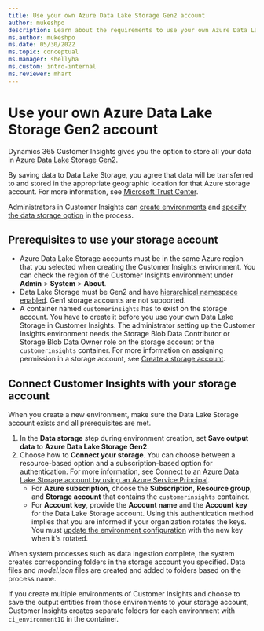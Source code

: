 ```yaml
---
title: Use your own Azure Data Lake Storage Gen2 account
author: mukeshpo
description: Learn about the requirements to use your own Azure Data Lake Storage account to store Customer Insights data.
ms.author: mukeshpo
ms.date: 05/30/2022
ms.topic: conceptual
ms.manager: shellyha
ms.custom: intro-internal
ms.reviewer: mhart
---
```


# Use your own Azure Data Lake Storage Gen2 account

Dynamics 365 Customer Insights gives you the option to store all your data in [Azure Data Lake Storage Gen2](/azure/storage/blobs/data-lake-storage-introduction).

By saving data to Data Lake Storage, you agree that data will be transferred to and stored in the appropriate geographic location for that Azure storage account. For more information, see [Microsoft Trust Center](https://www.microsoft.com/trust-center).

Administrators in Customer Insights can [create environments](create-environment.md) and [specify the data storage option](create-environment.md#step-2-configure-data-storage) in the process.

## Prerequisites to use your storage account

- Azure Data Lake Storage accounts must be in the same Azure region that you selected when creating the Customer Insights environment. You can check the region of the Customer Insights environment under **Admin** > **System** > **About**.
- Data Lake Storage must be Gen2 and have [hierarchical namespace enabled](/azure/storage/blobs/create-data-lake-storage-account). Gen1 storage accounts are not supported.
- A container named `customerinsights` has to exist on the storage account. You have to create it before you use your own Data Lake Storage in Customer Insights. The administrator setting up the Customer Insights environment needs the Storage Blob Data Contributor or Storage Blob Data Owner role on the storage account or the `customerinsights` container. For more information on assigning permission in a storage account, see [Create a storage account](/azure/storage/common/storage-account-create?toc=%2Fazure%2Fstorage%2Fblobs%2Ftoc.json&tabs=azure-portal).

## Connect Customer Insights with your storage account

When you create a new environment, make sure the Data Lake Storage account exists and all prerequisites are met.

1. In the **Data storage** step during environment creation, set **Save output data** to **Azure Data Lake Storage Gen2**.
1. Choose how to **Connect your storage**. You can choose between a resource-based option and a subscription-based option for authentication. For more information, see [Connect to an Azure Data Lake Storage account by using an Azure Service Principal](connect-service-principal.md).
   - For **Azure subscription**, choose the **Subscription**, **Resource group**, and **Storage account** that contains the `customerinsights` container.
   - For **Account key**, provide the **Account name** and the **Account key** for the Data Lake Storage account. Using this authentication method implies that you are informed if your organization rotates the keys. You must [update the environment configuration](manage-environments.md#edit-an-existing-environment) with the new key when it's rotated.

When system processes such as data ingestion complete, the system creates corresponding folders in the storage account you specified. Data files and *model.json* files are created and added to folders based on the process name.

If you create multiple environments of Customer Insights and choose to save the output entities from those environments to your storage account, Customer Insights creates separate folders for each environment with `ci_environmentID` in the container.
